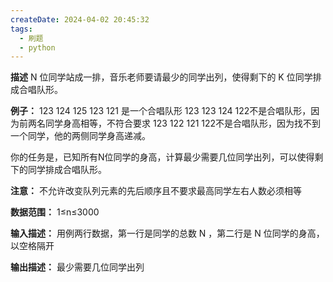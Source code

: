 ```yaml
---
createDate: 2024-04-02 20:45:32
tags:
  - 刷题
  - python
---
```

**描述**
N 位同学站成一排，音乐老师要请最少的同学出列，使得剩下的 K 位同学排成合唱队形。

**例子：**
123 124 125 123 121 是一个合唱队形
123 123 124 122不是合唱队形，因为前两名同学身高相等，不符合要求
123 122 121 122不是合唱队形，因为找不到一个同学，他的两侧同学身高递减。

你的任务是，已知所有N位同学的身高，计算最少需要几位同学出列，可以使得剩下的同学排成合唱队形。

**注意：** 不允许改变队列元素的先后顺序且不要求最高同学左右人数必须相等

**数据范围：** 1≤n≤3000 

**输入描述：**
用例两行数据，第一行是同学的总数 N ，第二行是 N 位同学的身高，以空格隔开

**输出描述：**
最少需要几位同学出列

